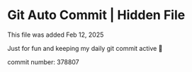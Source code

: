 # Git Auto Commit | Hidden File

This file was added Feb 12, 2025

Just for fun and keeping my daily git commit active 🤪

commit number: 378807
